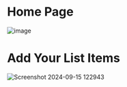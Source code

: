 

<h1>Home Page</h1>

![image](https://github.com/user-attachments/assets/6acad3d3-aaee-488a-bdb7-ada0f6414ce7)

# Add Your List Items

![Screenshot 2024-09-15 122943](https://github.com/user-attachments/assets/bc0b781f-b078-4c92-8b83-d03f44aed09b)





